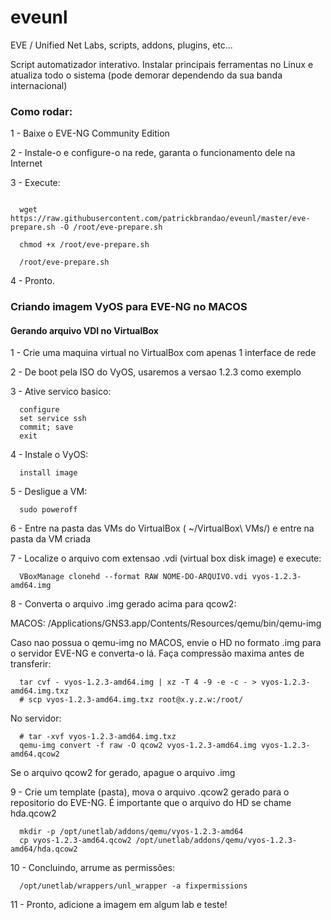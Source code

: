 # eveunl

EVE / Unified Net Labs, scripts, addons, plugins, etc...

Script automatizador interativo. Instalar principais ferramentas no Linux
e atualiza todo o sistema (pode demorar dependendo da sua banda internacional)

### Como rodar:

1 - Baixe o EVE-NG Community Edition

2 - Instale-o e configure-o na rede, garanta o funcionamento dele na Internet

3 - Execute:

```

  wget https://raw.githubusercontent.com/patrickbrandao/eveunl/master/eve-prepare.sh -O /root/eve-prepare.sh

  chmod +x /root/eve-prepare.sh

  /root/eve-prepare.sh

```

4 - Pronto.


### Criando imagem VyOS para EVE-NG no MACOS

####	Gerando arquivo VDI no VirtualBox

1 - Crie uma maquina virtual no VirtualBox com apenas 1 interface de rede

2 - De boot pela ISO do VyOS, usaremos a versao 1.2.3 como exemplo

3 - Ative servico basico:

```
  configure
  set service ssh
  commit; save
  exit
``` 

4 - Instale o VyOS:
``` 
  install image
``` 

5 - Desligue a VM:
``` 
  sudo poweroff
``` 

6 - Entre na pasta das VMs do VirtualBox ( ~/VirtualBox\ VMs/) e entre na pasta da VM criada

7 - Localize o arquivo com extensao .vdi (virtual box disk image) e execute:
``` 
  VBoxManage clonehd --format RAW NOME-DO-ARQUIVO.vdi vyos-1.2.3-amd64.img
``` 

8 - Converta o arquivo .img gerado acima para qcow2:

  MACOS: /Applications/GNS3.app/Contents/Resources/qemu/bin/qemu-img
  
  Caso nao possua o qemu-img no MACOS, envie o HD no formato .img para o servidor
  EVE-NG e converta-o lá. Faça compressão maxima antes de transferir:

``` 
  tar cvf - vyos-1.2.3-amd64.img | xz -T 4 -9 -e -c - > vyos-1.2.3-amd64.img.txz
  # scp vyos-1.2.3-amd64.img.txz root@x.y.z.w:/root/
``` 
  No servidor:

``` 
  # tar -xvf vyos-1.2.3-amd64.img.txz
  qemu-img convert -f raw -O qcow2 vyos-1.2.3-amd64.img vyos-1.2.3-amd64.qcow2
``` 
  Se o arquivo qcow2 for gerado, apague o arquivo .img

9 - Crie um template (pasta), mova o arquivo .qcow2 gerado para o repositorio do EVE-NG.
  É importante que o arquivo do HD se chame hda.qcow2

``` 
  mkdir -p /opt/unetlab/addons/qemu/vyos-1.2.3-amd64
  cp vyos-1.2.3-amd64.qcow2 /opt/unetlab/addons/qemu/vyos-1.2.3-amd64/hda.qcow2
``` 

10 - Concluindo, arrume as permissões:
``` 
  /opt/unetlab/wrappers/unl_wrapper -a fixpermissions
``` 

11 - Pronto, adicione a imagem em algum lab e teste!
